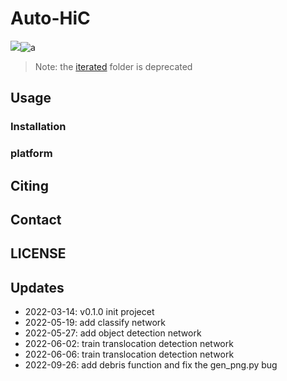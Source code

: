 # Auto-HiC

![](https://img.shields.io/badge/release-v0.7.0-blue)![a](https://img.shields.io/badge/license-MIT-brightgreen)

> Note: the [iterated](https://github.com/Jwindler/AutoHiC/tree/main/iterated) folder is deprecated



## Usage

### Installation

### platform

## Citing

## Contact

## LICENSE

## Updates

- 2022-03-14: v0.1.0 init projecet
- 2022-05-19: add classify network
- 2022-05-27: add object detection network
- 2022-06-02: train translocation detection network
- 2022-06-06: train translocation detection network
- 2022-09-26: add debris function and fix the gen_png.py bug

